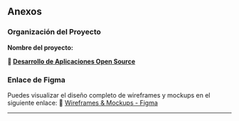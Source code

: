 ## Anexos

### Organización del Proyecto

**Nombre del proyecto:**

**🔗 [Desarrollo de Aplicaciones Open Source](https://github.com/Desarrollo-de-App-Open-Source-Curso-UPC)**

### Enlace de Figma

Puedes visualizar el diseño completo de wireframes y mockups en el siguiente enlace:
🔗 [Wireframes &amp; Mockups - Figma](https://www.figma.com/design/AWvUtqLyBpqSp3uSdvpJGP/Wireframes-Mockups-Open-Source?node-id=2-1093&t=dnRtAEn0OofaiMmN-1)

---
